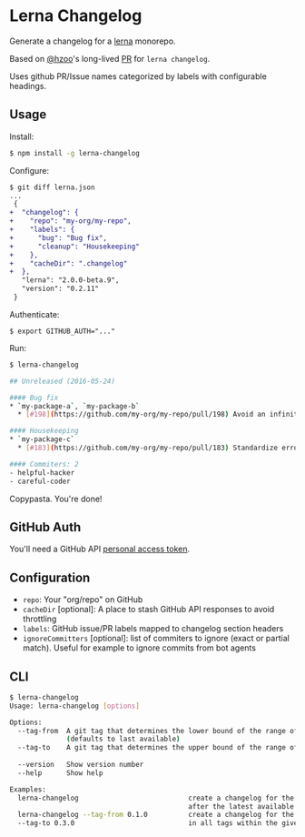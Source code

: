 # Lerna Changelog

Generate a changelog for a [lerna][lerna-homepage] monorepo.

Based on [@hzoo][hzoo-profile]'s long-lived [PR][original-pr] for `lerna changelog`.

Uses github PR/Issue names categorized by labels with configurable headings.

## Usage

Install:

```bash
$ npm install -g lerna-changelog
```

Configure:

```diff
$ git diff lerna.json
...
 {
+  "changelog": {
+    "repo": "my-org/my-repo",
+    "labels": {
+      "bug": "Bug fix",
+      "cleanup": "Housekeeping"
+    },
+    "cacheDir": ".changelog"
+  },
   "lerna": "2.0.0-beta.9",
   "version": "0.2.11"
 }
```

Authenticate:

```
$ export GITHUB_AUTH="..."
```

Run:

```bash
$ lerna-changelog

## Unreleased (2016-05-24)

#### Bug fix
* `my-package-a`, `my-package-b`
  * [#198](https://github.com/my-org/my-repo/pull/198) Avoid an infinite loop. ([@helpful-hacker](https://github.com/helpful-hacker))

#### Housekeeping
* `my-package-c`
  * [#183](https://github.com/my-org/my-repo/pull/183) Standardize error messages. ([@careful-coder](https://github.com/careful-coder))

#### Commiters: 2
- helpful-hacker
- careful-coder

```

Copypasta.  You're done!

## GitHub Auth

You'll need a GitHub API [personal access token](https://github.com/settings/tokens).

## Configuration

- `repo`: Your "org/repo" on GitHub
- `cacheDir` [optional]: A place to stash GitHub API responses to avoid throttling
- `labels`: GitHub issue/PR labels mapped to changelog section headers
- `ignoreCommitters` [optional]: list of commiters to ignore (exact or partial match). Useful for example to ignore commits from bot agents

## CLI

```bash
$ lerna-changelog
Usage: lerna-changelog [options]

Options:
  --tag-from  A git tag that determines the lower bound of the range of commits
              (defaults to last available)                              [string]
  --tag-to    A git tag that determines the upper bound of the range of commits
                                                                        [string]
  --version   Show version number                                      [boolean]
  --help      Show help                                                [boolean]

Examples:
  lerna-changelog                           create a changelog for the changes
                                            after the latest available tag
  lerna-changelog --tag-from 0.1.0          create a changelog for the changes
  --tag-to 0.3.0                            in all tags within the given range
```

[lerna-homepage]: https://lernajs.io
[hzoo-profile]: https://github.com/hzoo
[original-pr]: https://github.com/lerna/lerna/pull/29
